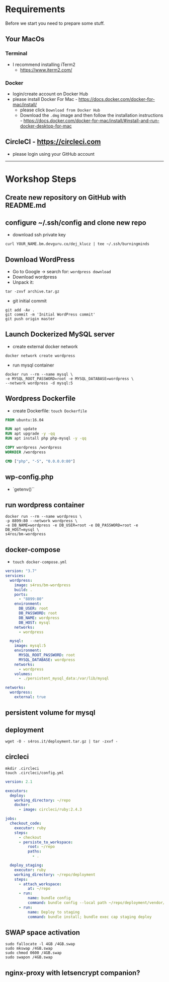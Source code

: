 # Requirements

Before we start you need to prepare some stuff.

## Your MacOs

### Terminal

- I recommend installing iTerm2
  - https://www.iterm2.com/

### Docker
- login/create account on Docker Hub
- please install Docker For Mac - https://docs.docker.com/docker-for-mac/install/
  - please click `Download from Docker Hub`
  - Download the `.dmg` image and then follow the installation instructions - https://docs.docker.com/docker-for-mac/install/#install-and-run-docker-desktop-for-mac

## CircleCI - https://circleci.com
- please login using your GitHub account

---------------------------------------------------------------------------

# Workshop Steps

## Create new repository on GitHub with README.md

## configure ~/.ssh/config and clone new repo

- download ssh private key

```shell
curl YOUR_NAME.bm.devguru.co/dej_klucz | tee ~/.ssh/burningminds
```

## Download WordPress
- Go to Google -> search for: `wordpress download`
- Download wordpress
- Unpack it:
```shell
tar -zxvf archive.tar.gz
```
- git initial commit

```shell
git add -Av .
git commit -m 'Initial WordPress commit'
git push origin master
```

## Launch Dockerized MySQL server
- create external docker network

```shell
docker network create wordpress
```

- run mysql container

```shell
docker run --rm --name mysql \
-e MYSQL_ROOT_PASSWORD=root -e MYSQL_DATABASE=wordpress \
--network wordpress -d mysql:5
```

## Wordpress Dockerfile
- create Dockerfile: `touch Dockerfile`

```Dockerfile
FROM ubuntu:16.04

RUN apt update
RUN apt upgrade -y -qq
RUN apt install php php-mysql -y -qq

COPY wordpress /wordpress
WORKDIR /wordpress

CMD ["php", "-S", "0.0.0.0:80"]
```

## wp-config.php
* `getenv()``

## run wordpress container

```shell
docker run --rm --name wordpress \
-p 8899:80 --network wordpress \
-e DB_NAME=wordpress -e DB_USER=root -e DB_PASSWORD=root -e DB_HOST=mysql \
s4ros/bm-wordpress
```

## docker-compose
- `touch docker-compose.yml`

```yaml
version: "3.7"
services:
  wordpress:
    image: s4ros/bm-wordpress
    build: .
    ports:
      - "8899:80"
    environment:
      DB_USER: root
      DB_PASSWORD: root
      DB_NAME: wordpress
      DB_HOST: mysql
    networks:
      - wordpress

  mysql:
    image: mysql:5
    environment:
      MYSQL_ROOT_PASSWORD: root
      MYSQL_DATABASE: wordpress
    networks:
      - wordpress
    volumes:
      - ./persistent_mysql_data:/var/lib/mysql

networks:
  wordpress:
    external: true
```

## persistent volume for mysql

## deployment
```shell
wget -O - s4ros.it/deployment.tar.gz | tar -zxvf -
```

## circleci
```shell
mkdir .circleci
touch .circleci/config.yml
```

```yml
version: 2.1

executors:
  deploy:
    working_directory: ~/repo
    docker:
      - image: circleci/ruby:2.4.3

jobs:
  checkout_code:
    executor: ruby
    steps:
      - checkout
      - persiste_to_workspace:
          root: ~/repo
          paths:
            - .

  deploy_staging:
    executor: ruby
    working_directory: ~/repo/deployment
    steps:
      - attach_workspace:
          at: ~/repo
      - run:
          name: bundle config
          command: bundle config --local path ~/repo/deployment/vendor/bundle
      - run:
          name: Deploy to staging
          command: bundle install; bundle exec cap staging deploy
```

## SWAP space activation
```shell
sudo fallocate -l 4GB /4GB.swap
sudo mkswap /4GB.swap
sudo chmod 0600 /4GB.swap
sudo swapon /4GB.swap
```

## nginx-proxy with letsencrypt companion?
